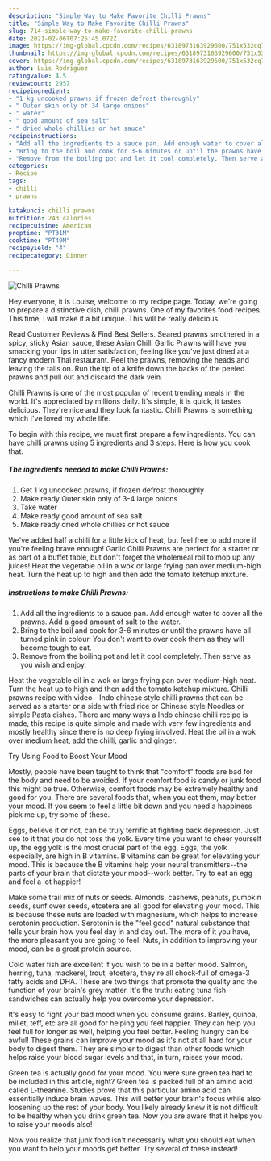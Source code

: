 ```yaml
---
description: "Simple Way to Make Favorite Chilli Prawns"
title: "Simple Way to Make Favorite Chilli Prawns"
slug: 714-simple-way-to-make-favorite-chilli-prawns
date: 2021-02-06T07:25:45.072Z
image: https://img-global.cpcdn.com/recipes/6318973163929600/751x532cq70/chilli-prawns-recipe-main-photo.jpg
thumbnail: https://img-global.cpcdn.com/recipes/6318973163929600/751x532cq70/chilli-prawns-recipe-main-photo.jpg
cover: https://img-global.cpcdn.com/recipes/6318973163929600/751x532cq70/chilli-prawns-recipe-main-photo.jpg
author: Luis Rodriguez
ratingvalue: 4.5
reviewcount: 2957
recipeingredient:
- "1 kg uncooked prawns if frozen defrost thoroughly"
- " Outer skin only of 34 large onions"
- " water"
- " good amount of sea salt"
- " dried whole chillies or hot sauce"
recipeinstructions:
- "Add all the ingredients to a sauce pan. Add enough water to cover all the prawns. Add a good amount of salt to the water."
- "Bring to the boil and cook for 3-6 minutes or until the prawns have all turned pink in colour. You don&#39;t want to over cook them as they will become tough to eat."
- "Remove from the boiling pot and let it cool completely. Then serve as you wish and enjoy."
categories:
- Recipe
tags:
- chilli
- prawns

katakunci: chilli prawns 
nutrition: 243 calories
recipecuisine: American
preptime: "PT31M"
cooktime: "PT49M"
recipeyield: "4"
recipecategory: Dinner

---
```



![Chilli Prawns](https://img-global.cpcdn.com/recipes/6318973163929600/751x532cq70/chilli-prawns-recipe-main-photo.jpg)

Hey everyone, it is Louise, welcome to my recipe page. Today, we're going to prepare a distinctive dish, chilli prawns. One of my favorites food recipes. This time, I will make it a bit unique. This will be really delicious.

Read Customer Reviews &amp; Find Best Sellers. Seared prawns smothered in a spicy, sticky Asian sauce, these Asian Chilli Garlic Prawns will have you smacking your lips in utter satisfaction, feeling like you&#39;ve just dined at a fancy modern Thai restaurant. Peel the prawns, removing the heads and leaving the tails on. Run the tip of a knife down the backs of the peeled prawns and pull out and discard the dark vein.

Chilli Prawns is one of the most popular of recent trending meals in the world. It's appreciated by millions daily. It's simple, it is quick, it tastes delicious. They're nice and they look fantastic. Chilli Prawns is something which I've loved my whole life.


To begin with this recipe, we must first prepare a few ingredients. You can have chilli prawns using 5 ingredients and 3 steps. Here is how you cook that.

<!--inarticleads1-->

##### The ingredients needed to make Chilli Prawns:

1. Get 1 kg uncooked prawns, if frozen defrost thoroughly
1. Make ready  Outer skin only of 3-4 large onions
1. Take  water
1. Make ready  good amount of sea salt
1. Make ready  dried whole chillies or hot sauce


We&#39;ve added half a chilli for a little kick of heat, but feel free to add more if you&#39;re feeling brave enough! Garlic Chilli Prawns are perfect for a starter or as part of a buffet table, but don&#39;t forget the wholemeal roll to mop up any juices! Heat the vegetable oil in a wok or large frying pan over medium-high heat. Turn the heat up to high and then add the tomato ketchup mixture. 

<!--inarticleads2-->

##### Instructions to make Chilli Prawns:

1. Add all the ingredients to a sauce pan. Add enough water to cover all the prawns. Add a good amount of salt to the water.
1. Bring to the boil and cook for 3-6 minutes or until the prawns have all turned pink in colour. You don&#39;t want to over cook them as they will become tough to eat.
1. Remove from the boiling pot and let it cool completely. Then serve as you wish and enjoy.


Heat the vegetable oil in a wok or large frying pan over medium-high heat. Turn the heat up to high and then add the tomato ketchup mixture. Chilli prawns recipe with video - Indo chinese style chilli prawns that can be served as a starter or a side with fried rice or Chinese style Noodles or simple Pasta dishes. There are many ways a Indo chinese chilli recipe is made, this recipe is quite simple and made with very few ingredients and mostly healthy since there is no deep frying involved. Heat the oil in a wok over medium heat, add the chilli, garlic and ginger. 

Try Using Food to Boost Your Mood


Mostly, people have been taught to think that "comfort" foods are bad for the body and need to be avoided. If your comfort food is candy or junk food this might be true. Otherwise, comfort foods may be extremely healthy and good for you. There are several foods that, when you eat them, may better your mood. If you seem to feel a little bit down and you need a happiness pick me up, try some of these.

Eggs, believe it or not, can be truly terrific at fighting back depression. Just see to it that you do not toss the yolk. Every time you want to cheer yourself up, the egg yolk is the most crucial part of the egg. Eggs, the yolk especially, are high in B vitamins. B vitamins can be great for elevating your mood. This is because the B vitamins help your neural transmitters--the parts of your brain that dictate your mood--work better. Try to eat an egg and feel a lot happier!

Make some trail mix of nuts or seeds. Almonds, cashews, peanuts, pumpkin seeds, sunflower seeds, etcetera are all good for elevating your mood. This is because these nuts are loaded with magnesium, which helps to increase serotonin production. Serotonin is the "feel good" natural substance that tells your brain how you feel day in and day out. The more of it you have, the more pleasant you are going to feel. Nuts, in addition to improving your mood, can be a great protein source.

Cold water fish are excellent if you wish to be in a better mood. Salmon, herring, tuna, mackerel, trout, etcetera, they're all chock-full of omega-3 fatty acids and DHA. These are two things that promote the quality and the function of your brain's grey matter. It's the truth: eating tuna fish sandwiches can actually help you overcome your depression. 

It's easy to fight your bad mood when you consume grains. Barley, quinoa, millet, teff, etc are all good for helping you feel happier. They can help you feel full for longer as well, helping you feel better. Feeling hungry can be awful! These grains can improve your mood as it's not at all hard for your body to digest them. They are simpler to digest than other foods which helps raise your blood sugar levels and that, in turn, raises your mood.

Green tea is actually good for your mood. You were sure green tea had to be included in this article, right? Green tea is packed full of an amino acid called L-theanine. Studies prove that this particular amino acid can essentially induce brain waves. This will better your brain's focus while also loosening up the rest of your body. You likely already knew it is not difficult to be healthy when you drink green tea. Now you are aware that it helps you to raise your moods also!

Now you realize that junk food isn't necessarily what you should eat when you want to help your moods get better. Try several of these instead!

